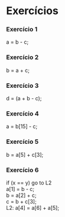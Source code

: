 # Exercícios

### Exercício 1
a = b - c;

### Exercício 2
b = a + c;

### Exercício 3
d = (a + b - c);

### Exercício 4
a = b[15] - c;

### Exercício 5
b = a[5] + c[3];

### Exercício 6
if (x == y) go to L2  
a[1] = b - c;  
b = a[2] + c;  
c = b + c[3];  
L2: a[4] = a[6] + a[5];  
